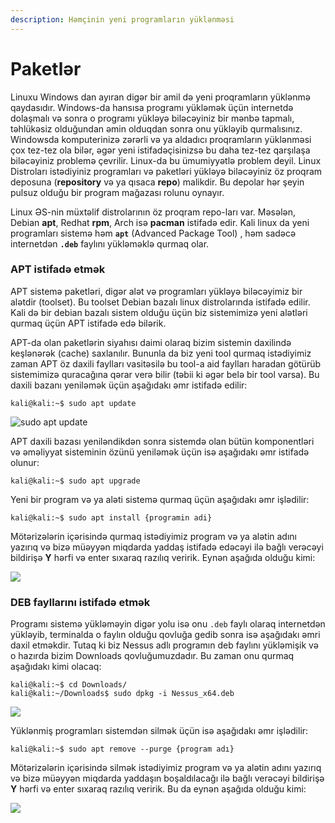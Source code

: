 ```yaml
---
description: Həmçinin yeni programların yüklənməsi
---
```


# Paketlər

Linuxu Windows dan ayıran digər bir amil də yeni proqramların yüklənmə qaydasıdır. Windows-da hansısa programı yükləmək üçün internetdə dolaşmalı və sonra o programı yükləyə biləcəyiniz bir mənbə tapmalı, təhlükəsiz olduğundan əmin olduqdan sonra onu yükləyib qurmalısınız. Windowsda komputerinizə zərərli və ya aldadıcı proqramların yüklənməsi çox tez-tez ola bilər, əgər yeni istifadəçisinizsə bu daha tez-tez qarşılaşa biləcəyiniz problemə çevrilir. Linux-da bu ümumiyyətlə problem deyil. Linux Distroları istədiyiniz programları və paketləri yükləyə biləcəyiniz öz proqram deposuna (**repository** və ya qısaca **repo**) malikdir. Bu depolar hər şeyin pulsuz olduğu bir program mağazası rolunu oynayır.

Linux ƏS-nin müxtəlif distrolarının öz proqram repo-ları var. Məsələn, Debian **apt**, Redhat **rpm**, Arch isə **pacman** istifadə edir. Kali linux da yeni programları sistemə həm **`apt`** (Advanced Package Tool) , həm sadəcə internetdən **`.deb`** faylını yükləməklə qurmaq olar.

### APT istifadə etmək

APT sistemə paketləri, digər alət və programları yükləyə biləcəyimiz bir alətdir (toolset). Bu toolset Debian bazalı linux distrolarında istifadə edilir. Kali də bir debian bazalı sistem olduğu üçün biz sistemimizə yeni alətləri qurmaq üçün APT istifadə edə bilərik.

APT-da olan paketlərin siyahısı daimi olaraq bizim sistemin daxilində keşlənərək (cache) saxlanılır. Bununla da biz yeni tool qurmaq istədiyimiz zaman APT öz daxili faylları vasitəsilə bu tool-a aid faylları haradan götürüb sistemimizə quracağına qərar verə bilir (təbii ki əgər belə bir tool varsa). Bu daxili bazanı yeniləmək üçün aşağıdakı əmr istifadə edilir:&#x20;

```
kali@kali:~$ sudo apt update
```

![sudo apt update](https://cdn-images-1.medium.com/max/720/1*vLTZ-uff9Ze-6H-JrDfsWg.png)

APT daxili bazası yeniləndikdən sonra sistemdə olan bütün komponentləri və əməliyyat sisteminin özünü yeniləmək üçün isə aşağıdakı əmr istifadə olunur:

```
kali@kali:~$ sudo apt upgrade
```

Yeni bir program və ya aləti sistemə qurmaq üçün aşağıdakı əmr işlədilir:

```
kali@kali:~$ sudo apt install {programin adi}
```

Mötərizələrin içərisində qurmaq istədiyimiz program və ya alətin adını yazırıq və bizə müəyyən miqdarda yaddaş istifadə edəcəyi ilə bağlı verəcəyi bildirişə **Y** hərfi və enter sıxaraq razılıq veririk. Eynən aşağıda olduğu kimi:

![](https://cdn-images-1.medium.com/max/720/1*dkmQTS73EUuhHLEl4ODWFQ.png)

### DEB fayllarını istifadə etmək

Programı sistemə yükləməyin digər yolu isə onu `.deb` faylı olaraq internetdən yükləyib, terminalda o faylın olduğu qovluğa gedib sonra isə aşağıdakı əmri daxil etməkdir. Tutaq ki biz Nessus adlı programın deb faylını yükləmişik və o hazırda bizim Downloads qovluğumuzdadır. Bu zaman onu qurmaq aşağıdakı kimi olacaq:&#x20;

```
kali@kali:~$ cd Downloads/
kali@kali:~/Downloads$ sudo dpkg -i Nessus_x64.deb
```

![](https://cdn-images-1.medium.com/max/720/1*Cw7al6J425aKQeucLQrsTg.png)

Yüklənmiş programları sistemdən silmək üçün isə aşağıdakı əmr işlədilir:

```
kali@kali:~$ sudo apt remove --purge {program adı}
```

Mötərizələrin içərisində silmək istədiyimiz program və ya alətin adını yazırıq və bizə müəyyən miqdarda yaddaşın boşaldılacağı ilə bağlı verəcəyi bildirişə **Y** hərfi və enter sıxaraq razılıq veririk. Bu da eynən aşağıda olduğu kimi:

![](https://cdn-images-1.medium.com/max/720/1*aYpeOYJmL-RonAcvYP7fqg.png)
